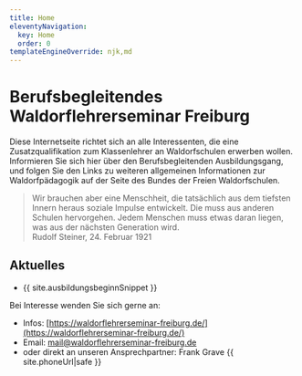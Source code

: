 ```yaml
---
title: Home
eleventyNavigation:
  key: Home
  order: 0
templateEngineOverride: njk,md
---
```


# Berufsbegleitendes Waldorflehrerseminar Freiburg

Diese Internetseite richtet sich an alle Interessenten, die eine Zusatzqualifikation zum Klassenlehrer an Waldorfschulen erwerben wollen. Informieren Sie sich hier über den Berufsbegleitenden Ausbildungsgang, und folgen Sie den Links zu weiteren allgemeinen Informationen zur Waldorfpädagogik auf der Seite des Bundes der Freien Waldorfschulen.

<blockquote>
Wir brauchen aber eine Menschheit, die tatsächlich aus dem tiefsten Innern heraus soziale Impulse entwickelt. Die muss aus anderen Schulen hervorgehen. Jedem Menschen muss etwas daran liegen, was aus der nächsten Generation wird.
<footer>Rudolf Steiner, 24. Februar 1921</footer>
</blockquote>

## Aktuelles

* {{ site.ausbildungsbeginnSnippet }}

Bei Interesse wenden Sie sich gerne an:

* Infos: [https://waldorflehrerseminar-freiburg.de/](https://waldorflehrerseminar-freiburg.de/)
* Email: [mail@waldorflehrerseminar-freiburg.de](mailto:mail@waldorflehrerseminar-freiburg.de)
* oder direkt an unseren Ansprechpartner: Frank Grave {{ site.phoneUrl|safe }}
